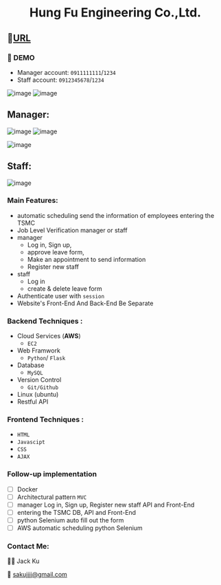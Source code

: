 <h1 align="center">Hung Fu Engineering Co.,Ltd.</h1>

## 🔗[URL](http://34.192.97.68:3000/)

### 🔑 DEMO 
- Manager account: `0911111111`/`1234`
- Staff account: `0912345678`/`1234`


![image](https://user-images.githubusercontent.com/95430501/221372056-2c14efbf-471a-4834-9e14-b663c3423a76.png)
![image](https://user-images.githubusercontent.com/95430501/221372510-2bb95085-72fe-4453-8d1f-30aeb00795c6.png)
## Manager:
![image](https://user-images.githubusercontent.com/95430501/222236922-982107d9-f7fc-42fa-8114-33b1c7cf11b5.png)
![image](https://user-images.githubusercontent.com/95430501/222237318-4edeb6ff-1ed7-49a5-aca5-2663de50edee.png)

![image](https://user-images.githubusercontent.com/95430501/222237165-48b792af-f79f-496f-9b24-4265976c74ad.png)


## Staff:
![image](https://user-images.githubusercontent.com/95430501/221372532-b0d9cb74-3b0e-40a6-8d6a-9a1d187024f4.png)
### Main Features:
- automatic scheduling send the information of employees entering the TSMC
- Job Level Verification manager or staff
- manager 
  - Log in, Sign up, 
  - approve leave form, 
  - Make an appointment to send information
  - Register new staff
- staff 
  - Log in
  - create & delete leave form
- Authenticate user with `session`
- Website's Front-End And Back-End Be Separate
### Backend Techniques :

- Cloud Services (**AWS**)
  - `EC2`
- Web Framwork
  - `Python`/ `Flask`
- Database
  - `MySQL`
- Version Control
  - `Git/Github`
- Linux (ubuntu)
- Restful API
  
### Frontend Techniques :

- `HTML`
- `Javascipt`
- `CSS`
- `AJAX`

### Follow-up implementation

-   [ ] Docker
-   [ ] Architectural pattern `MVC`
-   [ ] manager Log in, Sign up, Register new staff API and Front-End
-   [ ] entering the TSMC DB, API and Front-End
-   [ ] python Selenium auto fill out the form
-   [ ] AWS automatic scheduling python Selenium
### Contact Me:

👩‍💻 Jack Ku

📩 sakujjjj@gmail.com
